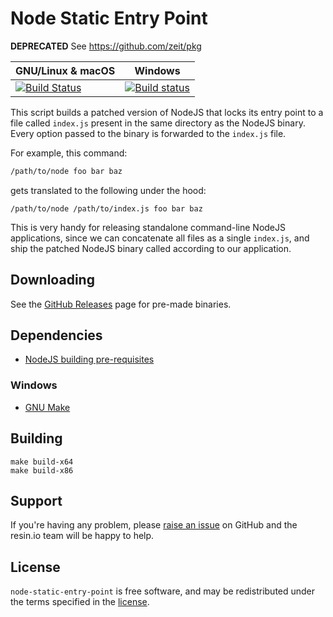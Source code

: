 Node Static Entry Point
=======================

**DEPRECATED** See https://github.com/zeit/pkg

| GNU/Linux & macOS | Windows |
|-------------------|---------|
| [![Build Status](https://travis-ci.org/resin-io-modules/node-static-entry-point.svg?branch=master)](https://travis-ci.org/resin-io-modules/node-static-entry-point) | [![Build status](https://ci.appveyor.com/api/projects/status/m7aa764i7jo1kq9x/branch/master?svg=true)](https://ci.appveyor.com/project/resin-io/node-static-entry-point/branch/master) |

This script builds a patched version of NodeJS that locks its entry point to a
file called `index.js` present in the same directory as the NodeJS binary.
Every option passed to the binary is forwarded to the `index.js` file.

For example, this command:

```sh
/path/to/node foo bar baz
```

gets translated to the following under the hood:

```
/path/to/node /path/to/index.js foo bar baz
```

This is very handy for releasing standalone command-line NodeJS applications,
since we can concatenate all files as a single `index.js`, and ship the patched
NodeJS binary called according to our application.

Downloading
-----------

See the [GitHub Releases][github-releases] page for pre-made binaries.

Dependencies
------------

- [NodeJS building pre-requisites][node-building]

### Windows

- [GNU Make][gnumakewin32]

Building
--------

```
make build-x64
make build-x86
```

Support
-------

If you're having any problem, please [raise an issue][newissue] on GitHub and
the resin.io team will be happy to help.

License
-------

`node-static-entry-point` is free software, and may be redistributed under the
terms specified in the [license].

[gnumakewin32]: http://gnuwin32.sourceforge.net/packages/make.htm
[node-building]: https://github.com/nodejs/node/blob/master/BUILDING.md
[github-releases]: https://github.com/resin-io-modules/node-static-entry-point/releases
[newissue]: https://github.com/resin-io-modules/node-static-entry-point/issues/new
[license]: https://github.com/resin-io-modules/node-static-entry-point/blob/master/LICENSE
